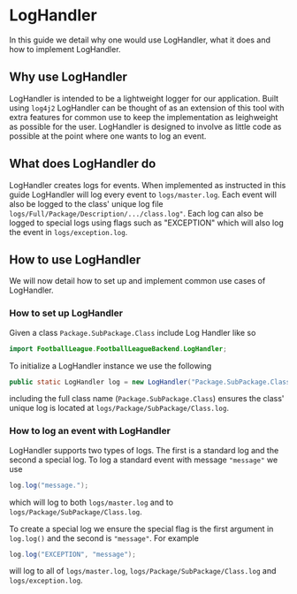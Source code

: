 # LogHandler

In this guide we detail why one would use LogHandler, what it does and how to implement LogHandler.

## Why use LogHandler

LogHandler is intended to be a lightweight logger for our application. Built using `log4j2` LogHandler can be thought of as an extension of this tool with extra features for common use to keep the implementation as leighweight as possible for the user. LogHandler is designed to involve as little code as possible at the point where one wants to log an event.

## What does LogHandler do

LogHandler creates logs for events. When implemented as instructed in this guide LogHandler will log every event to `logs/master.log`. Each event will also be logged to the class' unique log file `logs/Full/Package/Description/.../class.log"`. Each log can also be logged to special logs using flags such as "EXCEPTION" which will also log the event in `logs/exception.log`.

## How to use LogHandler

We will now detail how to set up and implement common use cases of LogHandler.

### How to set up LogHandler

Given a class `Package.SubPackage.Class` include Log Handler like so

```java
import FootballLeague.FootballLeagueBackend.LogHandler;
```

To initialize a LogHandler instance we use the following

```java
public static LogHandler log = new LogHandler("Package.SubPackage.Class");
```

including the full class name (`Package.SubPackage.Class`) ensures the class' unique log is located at `logs/Package/SubPackage/Class.log`.

### How to log an event with LogHandler

LogHandler supports two types of logs. The first is a standard log and the second a special log. To log a standard event with message `"message"` we use

```java
log.log("message.");
```
 which will log to both `logs/master.log` and to `logs/Package/SubPackage/Class.log`.
 
 To create a special log we ensure the special flag is the first argument in `log.log()` and the second is `"message"`. For example
 
 ```java
 log.log("EXCEPTION", "message");
 ```
 will log to all of `logs/master.log`, `logs/Package/SubPackage/Class.log` and `logs/exception.log`.
 
 
 
 
 
 
 
 
 
 
 
 
 
 
 
 
 
 
 
 
 
 
 
 
 
 
